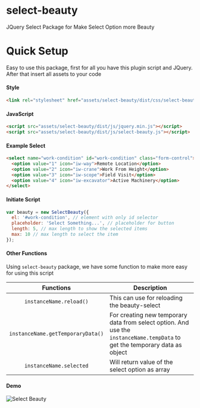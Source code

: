 # select-beauty
JQuery Select Package for Make Select Option more Beauty

# Quick Setup
Easy to use this package, first for all you have this plugin script and JQuery. After that insert all assets to your code

#### Style
```html
<link rel="stylesheet" href="assets/select-beauty/dist/css/select-beauty.css">
```
#### JavaScript
```html
<script src="assets/select-beauty/dist/js/jquery.min.js"></script>
<script src="assets/select-beauty/dist/js/select-beauty.js"></script>
```

#### Example Select
```html
<select name="work-condition" id="work-condition" class="form-control">
  <option value="1" icon="iw-way">Remote Location</option>
  <option value="2" icon="iw-crane">Work From Height</option>
  <option value="3" icon="iw-scope">Field Visit</option>
  <option value="4" icon="iw-excavator">Active Machinery</option>
</select>
```

#### Initiate Script
```javascript
var beauty = new SelectBeauty({
  el: '#work-condition', // element with only id selector
  placeholder: 'Select Something...', // placeholder for button
  length: 5, // max length to show the selected items
  max: 10 // max length to select the item
});
```

#### Other Functions
Using ``select-beauty`` package, we have some function to make more easy for using this script

| Functions        | Description           |
|:-------------:|-------------|
| ``instanceName.reload()`` | This can use for reloading the beauty-select |
| ``instanceName.getTemporaryData()`` | For creating new temporary data from select option. And use the ``instanceName.tempData`` to get the temporary data as object |
| ``instanceName.selected`` | Will return value of the select option as array |

#### Demo
![Select Beauty](https://s1.postimg.org/8335nuz27j/Screenshot_from_2017-10-26_09-52-51.png "Demo of Select Beauty")
